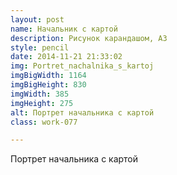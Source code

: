```yaml
---
layout: post
name: Начальник с картой
description: Рисунок карандашом, А3
style: pencil
date: 2014-11-21 21:33:02
img: Portret_nachalnika_s_kartoj
imgBigWidth: 1164
imgBigHeight: 830
imgWidth: 385
imgHeight: 275
alt: Портрет начальника с картой
class: work-077

---
```


Портрет начальника с картой